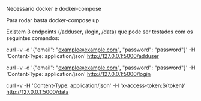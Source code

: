 Necessario docker e docker-compose

Para rodar basta docker-compose up


Existem 3 endpoints (/adduser, /login, /data) que pode ser testados com os seguintes comandos:

curl -v -d '{"email": "example@example.com", "password": "password"}' -H 'Content-Type: application/json'  http://127.0.0.1:5000/adduser


curl -v -d '{"email": "example@example.com", "password": "password"}' -H 'Content-Type: application/json'  http://127.0.0.1:5000/login


curl -v -H 'Content-Type: application/json' -H 'x-access-token:${token}' http://127.0.0.1:5000/data
